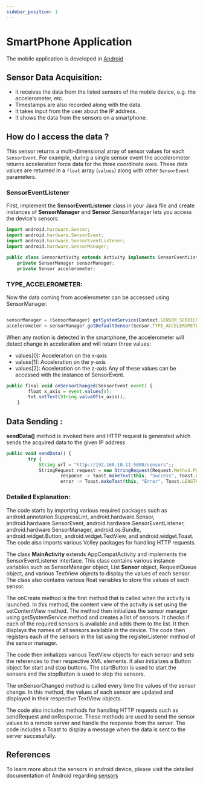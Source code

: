 ```yaml
---
sidebar_position: 1
---
```


# SmartPhone Application 
The mobile application is developed in [Android](https://developer.android.com/)

## Sensor Data Acquisition:
- It receives the data from the listed sensors of the mobile device, e.g. the accelerometer, etc.
- Timestamps are also recorded along with the data.
- It takes input from the user about the IP address.
- It shows the data from the sensors on a smartphone. 
## How do I access the data ?

This sensor returns a multi-dimensional array of sensor values for each `SensorEvent`. For example, during a single sensor event the accelerometer returns acceleration force data for the three coordinate axes. These data values are returned in a `float` array (`values`) along with other `SensorEvent` parameters.


### SensorEventListener
First, implement the **SensorEventListener** class in your Java file and create instances of **SensorManager** and **Sensor**.SensorManager lets you access the device's sensors


```jsx title="SensorActivity.java" {6,7,8}showLineNumbers
import android.hardware.Sensor;
import android.hardware.SensorEvent;
import android.hardware.SensorEventListener;
import android.hardware.SensorManager;

public class SensorActivity extends Activity implements SensorEventListener {
    private SensorManager sensorManager;
    private Sensor accelerometer;

```
### TYPE_ACCELEROMETER:
Now the data coming from accelerometer can be accessed using SensorManager.
```jsx title="SensorActivity.java"

sensorManager = (SensorManager) getSystemService(Context.SENSOR_SERVICE);
accelerometer = sensorManager.getDefaultSensor(Sensor.TYPE_ACCELEROMETER);

```

When any motion is detected in the smartphone, the accelerometer will detect change in acceleration and will return three values:
- values[0]: Acceleration on the x-axis
- values[1]: Acceleration on the y-axis
- values[2]: Acceleration on the z-axis
Any of these values can be accessed with the instance of SensorEvent.

```jsx title="SensorActivity.java"
public final void onSensorChanged(SensorEvent event) {
        float x_axis = event.values[0];
        txt.setText(String.valueOf(x_axis));
    }

```
## Data Sending :
**sendData()** method is invoked here and HTTP request is generated which sends the acquired data to the given IP address

``` jsx title="SensorActivity.java" showLineNumbers
public void sendData() {
        try {
            String url = "http://192.168.10.11:5000/sensors";;
            StringRequest request = new StringRequest(Request.Method.POST,url,
                    response -> Toast.makeText(this, "Success", Toast.LENGTH_SHORT).show(),
                    error -> Toast.makeText(this, "Error", Toast.LENGTH_SHORT).show())
```
 ### Detailed Explanation:
  
The code starts by importing various required packages such as android.annotation.SuppressLint, android.hardware.Sensor, android.hardware.SensorEvent, android.hardware.SensorEventListener, android.hardware.SensorManager, android.os.Bundle, android.widget.Button, android.widget.TextView, and android.widget.Toast. The code also imports various Volley packages for handling HTTP requests.

The class **MainActivity** extends AppCompatActivity and implements the SensorEventListener interface. This class contains various instance variables such as SensorManager object, List **Sensor** object, RequestQueue object, and various TextView objects to display the values of each sensor. The class also contains various float variables to store the values of each sensor.

The onCreate method is the first method that is called when the activity is launched. In this method, the content view of the activity is set using the setContentView method. The method then initializes the sensor manager using getSystemService method and creates a list of sensors. It checks if each of the required sensors is available and adds them to the list. It then displays the names of all sensors available in the device. The code then registers each of the sensors in the list using the registerListener method of the sensor manager.

The code then initializes various TextView objects for each sensor and sets the references to their respective XML elements. It also initializes a Button object for start and stop buttons. The startButton is used to start the sensors and the stopButton is used to stop the sensors.

The onSensorChanged method is called every time the values of the sensor change. In this method, the values of each sensor are updated and displayed in their respective TextView objects.

The code also includes methods for handling HTTP requests such as sendRequest and onResponse. These methods are used to send the sensor values to a remote server and handle the response from the server. The code includes a Toast to display a message when the data is sent to the server successfully.

## References
To learn more about the sensors in android device, please visit the detailed documentation of Android regarding [sensors](https://developer.android.com/reference/android/hardware/Sensor)
